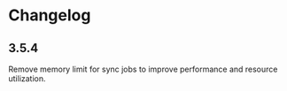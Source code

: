 # Changelog

## 3.5.4

Remove memory limit for sync jobs to improve performance and resource utilization.

